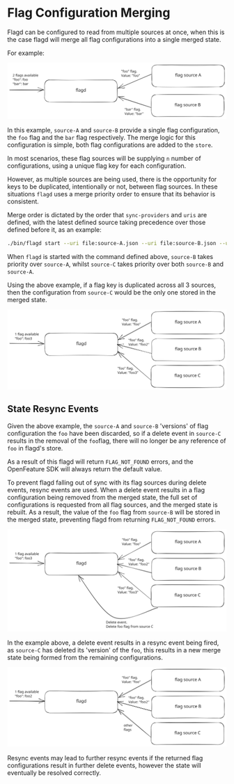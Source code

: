 # Flag Configuration Merging

Flagd can be configured to read from multiple sources at once, when this is the case flagd will merge all flag configurations into a single
merged state.

For example:

![flag merge 1](../images/flag-merge-1.svg)

In this example, `source-A` and `source-B` provide a single flag configuration, the `foo` flag and the `bar` flag respectively.
The merge logic for this configuration is simple, both flag configurations are added to the `store`.

In most scenarios, these flag sources will be supplying `n` number of configurations, using a unique flag key for each configuration.

However, as multiple sources are being used, there is the opportunity for keys to be duplicated, intentionally or not, between flag sources.
In these situations `flagd` uses a merge priority order to ensure that its behavior is consistent.

Merge order is dictated by the order that `sync-providers` and `uris` are defined, with the latest defined source taking precedence over those defined before it, as an example:

```sh
./bin/flagd start --uri file:source-A.json --uri file:source-B.json --uri file:source-C.json
```

When `flagd` is started with the command defined above, `source-B` takes priority over `source-A`, whilst `source-C` takes priority over both `source-B` and `source-A`.

Using the above example, if a flag key is duplicated across all 3 sources, then the configuration from `source-C` would be the only one stored in the merged state.

![flag merge 2](../images/flag-merge-2.svg)

## State Resync Events

Given the above example, the `source-A` and `source-B` 'versions' of flag configuration the `foo` have been discarded, so if a delete event in `source-C` results in the removal of the `foo`flag, there will no longer be any reference of `foo` in flagd's store.

As a result of this flagd will return `FLAG_NOT_FOUND` errors, and the OpenFeature SDK will always return the default value.

To prevent flagd falling out of sync with its flag sources during delete events, resync events are used.
When a delete event results in a flag configuration being removed from the merged state, the full set of configurations is requested from all flag sources, and the merged state is rebuilt.
As a result, the value of the `foo` flag from `source-B` will be stored in the merged state, preventing flagd from returning `FLAG_NOT_FOUND` errors.

![flag merge 3](../images/flag-merge-3.svg)

In the example above, a delete event results in a resync event being fired, as `source-C` has deleted its 'version' of the `foo`, this results in a new merge state being formed from the remaining configurations.

![flag merge 4](../images/flag-merge-4.svg)

Resync events may lead to further resync events if the returned flag configurations result in further delete events, however the state will eventually be resolved correctly.